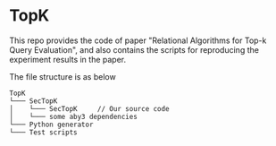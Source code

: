 # TopK

This repo provides the code of paper "Relational Algorithms for Top-k Query Evaluation", and also contains the scripts for reproducing the experiment results in the paper.

The file structure is as below
```
TopK  
└─── SecTopK
│    └─── SecTopK     // Our source code
│    └─── some aby3 dependencies
└─── Python generator
└─── Test scripts
```